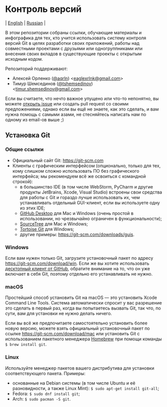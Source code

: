 # Контроль версий

| [English](README.md) | [Russian](README.ru.md) |

В этом репозитории собраны ссылки, обучающие материалы и инфографика для тех, кто
учится использовать систему контроля версий Git в целях разработки своих приложений,
работы над совместными проектами с друзьями или одногруппниками или внесения своих
вкладов в существующие проекты с открытым исходным кодом.

Репозиторий поддерживают:

 * Алексей Орленко ([@aqrln](https://github.com/aqrln))
   &lt;eaglexrlnk@gmail.com&gt;
 * Тимур Шемсединов ([@tshemsedinov](https://github.com/tshemsedinov))
   &lt;timur.shemsedinov@gmail.com&gt;

Если вы считаете, что нечто важное упущено или что-то непонятно, вы можете
[открыть
issue](https://github.com/HowProgrammingWorks/VersionControl/issues/new) или
создать pull request со своими предложениями, однако если вы ещё не знаете, как
это сделать, и вам нужна помощь с самыми азами, не стесняйтесь написать нам по
одному из email-ов выше ;)

## Установка Git

### Общие ссылки

* Официальный сайт Git: <https://git-scm.com>
* Клиенты с графическим интерфейсом (опционально, только для тех, кому слишком
  сложно использовать ПО без графического интерфейса; мы рекомендуем всё же
  освоиться с командной строкой):
   - в большинство IDE (в том числе WebStorm, PyCharm и другие продукты
     JetBrains, Xcode, Visual Studio) встроены свои средства для работы с Git и
     гораздо лучше использовать их, чем устанавливать отдельный GUI-клиент, если
     вы используете одну из этих IDE;
   - [GitHub Desktop](https://desktop.github.com/) для Mac и Windows (очень
     простой в использовании, но чрезвычайно ограничен в функциональности);
   - [SourceTree](https://www.sourcetreeapp.com/) для Mac и Windows;
   - [Tortoise Git](https://tortoisegit.org/) для Windows;
   - другие примеры: <https://git-scm.com/downloads/guis>.

### Windows

Если вам нужен только Git, загрузите установочный пакет по адресу
<https://git-scm.com/download/win>.  Если же вы хотите использовать [десктопный
клиент от GitHub](https://windows.github.com), обратите внимание на то, что он
уже включает в себя Git, поэтому отдельно его устанавливать не нужно.

### macOS

Простейший способ установить Git на macOS &mdash; это установить Xcode Command
Line Tools.  Система автоматически спросит у вас разрешение это сделать в
первый раз, когда вы попытаетесь вызвать Git, так что, по сути, вам для
установки не нужно делать ничего.

Если вы всё же предпочитаете самостоятельно установить более новую версию,
можете взять официальный установочный пакет по ссылке
<https://git-scm.com/download/mac> или установить Git с использованием
пакетного менеджера [Homebrew](https://brew.sh) при помощи команды `$ brew
install git`.

### Linux

Используйте менеджер пакетов вашего дистрибутива для установки
соответствующего пакета.  Примеры:

* основанные на Debian системы (в том числе Ubuntu и её разновидности, а также
  Linux Mint):
  `$ sudo apt-get install git-all`;
* Fedora: `$ sudo dnf install git`;
* Arch: `$ sudo pacman -S git`.
